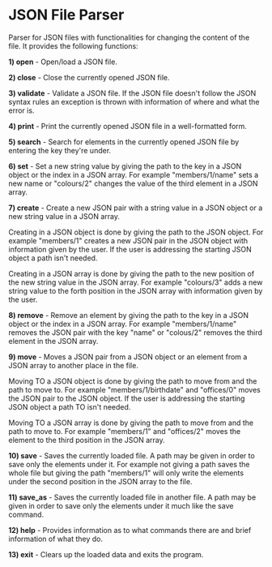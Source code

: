 # JSON File Parser

Parser for JSON files with functionalities for changing the content of the file.
It provides the following functions:

**1) open** - Open/load a JSON file.

**2) close** - Close the currently opened JSON file.

**3) validate** - Validate a JSON file. If the JSON file doesn't follow the JSON
syntax rules an exception is thrown with information of where and what the error is.

**4) print** - Print the currently opened JSON file in a well-formatted form.

**5) search** - Search for elements in the currently opened JSON file by entering the key
they're under.

**6) set** - Set a new string value by giving the path to the key in a JSON object or the index
in a JSON array. For example "members/1/name" sets a new name or "colours/2" changes
the value of the third element in a JSON array.

**7) create** - Create a new JSON pair with a string value in a JSON object
or a new string value in a JSON array.

Creating in a JSON object is done by giving the path to the JSON object. For example
"members/1" creates a new JSON pair in the JSON object with information given by the user.
If the user is addressing the starting JSON object a path isn't needed.

Creating in a JSON array is done by giving the path to the new position of the new string
value in the JSON array. For example "colours/3" adds a new string value to the forth
position in the JSON array with information given by the user.

**8) remove** - Remove an element by giving the path to the key in a JSON object or the index
in a JSON array. For example "members/1/name" removes the JSON pair with the key "name" or
"colous/2" removes the third element in the JSON array.

**9) move** - Moves a JSON pair from a JSON object or an element from a JSON array to another
place in the file.

Moving TO a JSON object is done by giving the path to move from and the path to move to.
For example "members/1/birthdate" and "offices/0" moves the JSON pair to the JSON object.
If the user is addressing the starting JSON object a path TO isn't needed.

Moving TO a JSON array is done by giving the path to move from and the path to move to.
For example "members/1" and "offices/2" moves the element to the third position in the
JSON array.

**10) save** - Saves the currently loaded file. A path may be given in order to save only the
elements under it. For example not giving a path saves the whole file but giving the path
"members/1" will only write the elements under the second position in the JSON array
to the file.

**11) save_as** - Saves the currently loaded file in another file. A path may be given in order
to save only the elements under it much like the save command.

**12) help** - Provides information as to what commands there are and brief information of what
they do.

**13) exit** - Clears up the loaded data and exits the program.
